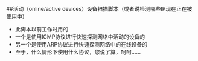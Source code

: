 ##活动（online/active devices）设备扫描脚本（或者说检测哪些IP现在正在被使用中）

- 此脚本以前工作时用的
- 一个是使用ICMP协议进行快速探测网络中活动的设备的
- 另一个是使用ARP协议进行快速探测网络中的在线设备的
- 至于，什么情形下使用什么协议，您说了算，呵呵……
